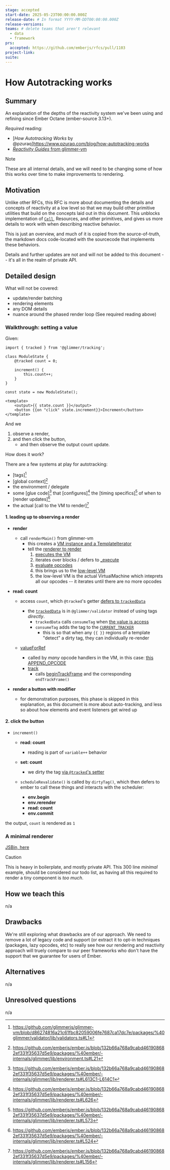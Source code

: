 ```yaml
---
stage: accepted
start-date: 2025-05-23T00:00:00.000Z 
release-date: # In format YYYY-MM-DDT00:00:00.000Z
release-versions:
teams: # delete teams that aren't relevant
  - data
  - framework
prs:
  accepted: https://github.com/emberjs/rfcs/pull/1103 
project-link:
suite: 
---
```


<!--- 
Directions for above: 

stage: Leave as is
start-date: Fill in with today's date, 2032-12-01T00:00:00.000Z
release-date: Leave as is
release-versions: Leave as is
teams: Include only the [team(s)](README.md#relevant-teams) for which this RFC applies
prs:
  accepted: Fill this in with the URL for the Proposal RFC PR
project-link: Leave as is
suite: Leave as is
-->

<!-- Replace "RFC title" with the title of your RFC -->

# How Autotracking works 

## Summary

An explanation of the depths of the reactivity system we've been using and refining since Ember Octane (ember-source 3.13+).

_Required_ reading:
- [_How Autotracking Works_ by @pzuraq]https://www.pzuraq.com/blog/how-autotracking-works
- [_Reactivity Guides_ from glimmer-vm](https://github.com/glimmerjs/glimmer-vm/pull/1690/files#diff-ed98ef50f3453cdad3af6c62d003b3e212e945b5334b507be2ae3a05fbc7b804) 


> [!NOTE]
> These are all internal details, and we will need to be changing some of how this works over time to make improvements to rendering.

## Motivation

Unlike other RFCs, this RFC is more about documenting the details and concepts of reactivity at a low level so that we may build other primitive utilities that build on the concepts laid out in this document. This unblocks implementation of [`Cell`](https://github.com/emberjs/rfcs/pull/1071), Resources, and other primitives, and gives us more details to work with when describing reactive behavior.

This is just an overview, and much of it is copied from the source-of-truth, the markdown docs code-located with the sourcecode that implements these behaviors.

Details and further updates are not and will not be added to this document -- it's all in the realm of private API.

## Detailed design

What will not be covered:
- update/render batching
- rendering elements
- any DOM details
- nuance around the phased render loop (See required reading above) 

### Walkthrough: setting a value

Given:
```gjs
import { tracked } from '@glimmer/tracking';

class ModuleState {
    @tracked count = 0;

    increment() {
        this.count++;
    }
}

const state = new ModuleState();

<template>
    <output>{{ state.count }}</output>
    <button {{on "click" state.increment}}>Increment</button>
</template>
```

And we 
1. observe a render, 
2. and then click the button,
   - and then observe the output count update.

How does it work?

There are a few systems at play for autotracking:
- [tags][^vm-tags]
- [global context][^ember-global-context]
- the environment / delegate
- some [glue code][^ember-renderer] that [configures][^ember-renderer-revalidate] the [timing specifics][^ember-renderer-render-transaction] of when to [render updates][^ember-renderer-render-roots]
- the actual [call to the VM to render][^ember-root-state-render]


[^vm-tags]: https://github.com/glimmerjs/glimmer-vm/blob/d86274816a21c61fbc82059006fe7687ca17dc7e/packages/%40glimmer/validator/lib/validators.ts#L1
[^ember-global-context]: https://github.com/emberjs/ember.js/blob/132b66a768a9cabd461908682ef331f35637d5e9/packages/%40ember/-internals/glimmer/lib/environment.ts#L21
[^ember-renderer]: https://github.com/emberjs/ember.js/blob/132b66a768a9cabd461908682ef331f35637d5e9/packages/%40ember/-internals/glimmer/lib/renderer.ts#L613C1-L614C1
[^ember-renderer-revalidate]: https://github.com/emberjs/ember.js/blob/132b66a768a9cabd461908682ef331f35637d5e9/packages/%40ember/-internals/glimmer/lib/renderer.ts#L626
[^ember-renderer-render-transaction]: https://github.com/emberjs/ember.js/blob/132b66a768a9cabd461908682ef331f35637d5e9/packages/%40ember/-internals/glimmer/lib/renderer.ts#L573
[^ember-renderer-render-roots]: https://github.com/emberjs/ember.js/blob/132b66a768a9cabd461908682ef331f35637d5e9/packages/%40ember/-internals/glimmer/lib/renderer.ts#L524
[^ember-root-state-render]: https://github.com/emberjs/ember.js/blob/132b66a768a9cabd461908682ef331f35637d5e9/packages/%40ember/-internals/glimmer/lib/renderer.ts#L156

#### 1. leading up to observing a render

- **render**
    - call `renderMain()` from glimmer-vm
        - this creates a [VM instance and a TemplateIterator](https://github.com/glimmerjs/glimmer-vm/blob/d86274816a21c61fbc82059006fe7687ca17dc7e/packages/%40glimmer/runtime/lib/render.ts#L59)
        - tell the [renderer to render](https://github.com/emberjs/ember.js/blob/132b66a768a9cabd461908682ef331f35637d5e9/packages/%40ember/-internals/glimmer/lib/renderer.ts#L165-L168)
            1. [executes the VM](https://github.com/glimmerjs/glimmer-vm/blob/d86274816a21c61fbc82059006fe7687ca17dc7e/packages/%40glimmer/runtime/lib/render.ts#L32)
            2. iterates over blocks / defers to [_execute](https://github.com/glimmerjs/glimmer-vm/blob/d86274816a21c61fbc82059006fe7687ca17dc7e/packages/%40glimmer/runtime/lib/vm/append.ts#L728)
            3. [evaluate opcodes](https://github.com/glimmerjs/glimmer-vm/blob/d86274816a21c61fbc82059006fe7687ca17dc7e/packages/%40glimmer/runtime/lib/vm/append.ts#L770)
            4. this brings us to the [low-level VM](https://github.com/glimmerjs/glimmer-vm/blob/main/packages/%40glimmer/runtime/lib/vm/low-level.ts#L167)
            5. the low-level VM is the actual VirtualMachine which inteprets all our opcodes -- it iterates until there are no more opcodes

- **read: count**
    - access `count`, which  `@tracked`'s getter [defers to `trackedData`](https://github.com/emberjs/ember.js/blob/132b66a768a9cabd461908682ef331f35637d5e9/packages/%40ember/-internals/metal/lib/tracked.ts#L155C28-L155C39)
        - the [`trackedData`](https://github.com/emberjs/ember.js/blob/132b66a768a9cabd461908682ef331f35637d5e9/packages/%40ember/-internals/metal/lib/tracked.ts#L5) is in `@glimmer/validator` instead of using tags _directly_.
            - `trackedData` calls `consumeTag` when [the value is access](https://github.com/glimmerjs/glimmer-vm/blob/main/packages/%40glimmer/validator/lib/tracked-data.ts#L15)
            - `consumeTag` adds the tag to the [`CURRENT_TRACKER`](https://github.com/glimmerjs/glimmer-vm/blob/main/packages/%40glimmer/validator/lib/tracking.ts#L116)
                - this is so that when any `{{ }}` regions of a template "detect" a dirty tag, they can individually re-render


    - [valueForRef](https://github.com/glimmerjs/glimmer-vm/blob/main/packages/%40glimmer/reference/lib/reference.ts#L155)
        - called by _many_ opcode handlers in the VM, in this case: [this APPEND_OPCODE](https://github.com/glimmerjs/glimmer-vm/blob/main/packages/%40glimmer/runtime/lib/compiled/opcodes/content.ts#L88) 
        - [track](https://github.com/glimmerjs/glimmer-vm/blob/main/packages/%40glimmer/validator/lib/tracking.ts#L232)
            - calls [beginTrackFrame](https://github.com/glimmerjs/glimmer-vm/blob/d86274816a21c61fbc82059006fe7687ca17dc7e/packages/%40glimmer/validator/lib/tracking.ts#L58) and the corresponding `endTrackFrame()`

- **render a button with modifier**
    - for demonstration purposes, this phase is skipped in this explanation, as this document is more about auto-tracking, and less so about how elements and event listeners get wired up

#### 2. click the button

- `increment()`
    - **read: count**
        - reading is part of `variable++` behavior
    - **set: count**
        - we dirty the tag [via `@tracked`'s setter](https://github.com/emberjs/ember.js/blob/132b66a768a9cabd461908682ef331f35637d5e9/packages/%40ember/-internals/metal/lib/tracked.ts#L171)
    
    - `scheduleRevalidate()` is called by `dirtyTag()`, which then defers to ember to call these things and interacts with the scheduler:
        - **env.begin**
        - **env.rerender**
        - **read: count**
        - **env.commit**

the output, `count` is rendered as `1`


### A minimal renderer

[JSBin, here](https://jsbin.com/mobupuh/edit?html,output)

> [!CAUTION]
> This is heavy in boilerplate, and mostly private API. This 300 line *minimal* example, should be considered our todo list, as having all this required to render a tiny component is _too much_.


## How we teach this

n/a

## Drawbacks

We're still exploring what drawbacks are of our approach. We need to remove a lot of legacy code and support (or extract it to opt-in techniques (packages, lazy opcodes, etc) to really see how our rendering and reactivity approach will truely compare to our peer frameworks who don't have the support that we guarantee for users of Ember.

## Alternatives

n/a

## Unresolved questions

n/a
